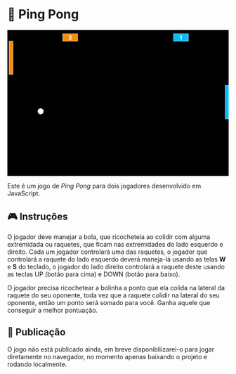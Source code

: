 # :tennis: Ping Pong

<p align="center">
  <img src="media/img/jogando.jpg" align="center" />
</p>

Este é um jogo de *Ping Pong* para dois jogadores desenvolvido em JavaScript.

## :video_game: Instruções

O jogador deve manejar a bola, que ricocheteia ao colidir com alguma extremidada ou raquetes, que ficam nas extremidades do lado esquerdo e direito. Cada um jogador controlará uma das raquetes, o jogador que controlará a raquete do lado esquerdo deverá maneja-lá usando as telas **W** e **S** do teclado, o jogador do lado direito controlará a raquete deste usando as teclas UP (botão para cima) e DOWN (botão para baixo).

O jogador precisa ricochetear a bolinha a ponto que ela colida na lateral da raquete do seu oponente, toda vez que a raquete colidir na lateral do seu oponente, então um ponto será somado para você. Ganha aquele que conseguir a melhor pontuação.

## :sunrise_over_mountains: Publicação

O jogo não está publicado ainda, em breve disponibliizarei-o para jogar diretamente no navegador, no momento apenas baixando o projeto e rodando localmente.




